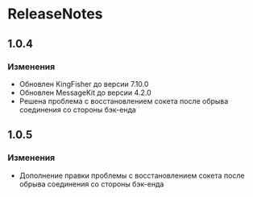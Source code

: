 #  ReleaseNotes

## 1.0.4

### Изменения

- Обновлен KingFisher до версии 7.10.0
- Обновлен MessageKit до версии 4.2.0
- Решена проблема с восстановлением сокета после обрыва соединения со стороны бэк-енда


## 1.0.5

### Изменения

- Дополнение правки проблемы с восстановлением сокета после обрыва соединения со стороны бэк-енда
